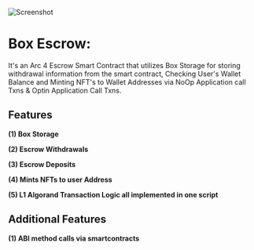 ![Screenshot](https://github.com/Sam2much96/algorand_python_Scripts/blob/main/contracts/escrow/Box_Escrow_Logo.png)


# Box Escrow:
 
 It's an Arc 4 Escrow Smart Contract that utilizes Box Storage for storing withdrawal information from the smart contract, Checking User's Wallet Balance and Minting NFT's to Wallet Addresses via NoOp Application call Txns & Optin Application Call Txns.

##  Features

**(1) Box Storage** 


**(2) Escrow Withdrawals**


**(3) Escrow Deposits**


**(4) Mints NFTs to user Address**


**(5) L1 Algorand Transaction Logic all implemented in one script**


## Additional Features

**(1) ABI method calls via smartcontracts**
